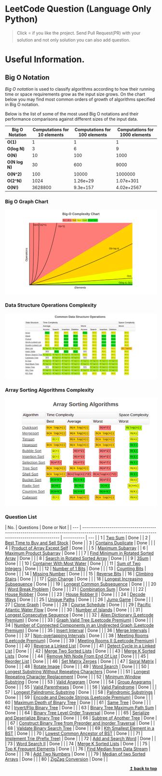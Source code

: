 # LeetCode Question (Language Only Python)

> Click :star: if you like the project. Send Pull Request(PR) with your solution and not only solution you can also add question.

# Useful Information.

## Big O Notation

_Big O notation_ is used to classify algorithms according to how their running time or space requirements grow as the input size grows.
On the chart below you may find most common orders of growth of algorithms specified in Big O notation.

Below is the list of some of the most used Big O notations and their performance comparisons against different sizes of the input data.

| Big O Notation | Computations for 10 elements | Computations for 100 elements | Computations for 1000 elements |
| -------------- | ---------------------------- | ----------------------------- | ------------------------------ |
| **O(1)**       | 1                            | 1                             | 1                              |
| **O(log N)**   | 3                            | 6                             | 9                              |
| **O(N)**       | 10                           | 100                           | 1000                           |
| **O(N log N)** | 30                           | 600                           | 9000                           |
| **O(N^2)**     | 100                          | 10000                         | 1000000                        |
| **O(2^N)**     | 1024                         | 1.26e+29                      | 1.07e+301                      |
| **O(N!)**      | 3628800                      | 9.3e+157                      | 4.02e+2567                     |

### Big O Graph Chart

![Screenshots](./assets/graph.png)

### Data Structure Operations Complexity

![Screenshots](./assets/commonDataStructure.png)

### Array Sorting Algorithms Complexity

![Screenshots](./assets/sorting.png)

### Question List

| No. | Questions                                                                                                                                        | Done or Not |
| --- | ------------------------------------------------------------------------------------------------------------------------------------------------ | ----------- | --- |
| 1   | [Two Sum](https://github.com/rahulpandey70/LeetCode-Questions/blob/master/Array/TwoSum.py)                                                       | Done        |
| 2   | [Best Time to Buy and Sell Stock](https://github.com/rahulpandey70/LeetCode-Questions/blob/master/Array/StockBuySell.py)                         | Done        |
| 3   | [Contains Duplicate](https://github.com/rahulpandey70/LeetCode-Questions/blob/master/Array/ContainsDuplicate.py)                                 | Done        |     |
| 4   | [Product of Array Except Self](https://github.com/rahulpandey70/LeetCode-Questions/blob/master/Array/Productofarrayexceptself.py)                | Done        |     |
| 5   | [Maximum Subarray](https://github.com/rahulpandey70/LeetCode-Questions/blob/master/Array/MaximumSubarray.py)                                     |
| 6   | [Maximum Product Subarray](https://github.com/rahulpandey70/LeetCode-Questions/blob/master/Array/MaximumProductSubarray.py)                      | Done        |     |
| 7   | [Find Minimum in Rotated Sorted Array](https://github.com/rahulpandey70/LeetCode-Questions/blob/master/Array/FindMinimuminRotatedSortedArray.py) | Done        |     |
| 8   | [Search in Rotated Sorted Array](https://github.com/rahulpandey70/LeetCode-Questions/blob/master/Array/SearchinRotatedSortedArray.py)            | Done        |     |
| 9   | [3Sum](https://github.com/rahulpandey70/LeetCode-Questions/blob/master/Array/3Sum.py)                                                            | Done        |     |
| 10  | [Container With Most Water](https://github.com/rahulpandey70/LeetCode-Questions/blob/master/Array/ContainerWithMostWater.py)                     | Done        |     |
| 11  | [Sum of Two Integers](https://github.com/rahulpandey70/LeetCode-Questions/blob/master/Solution's/SumoftwoIntegers.py)                            | Done        |     |
| 12  | [Number of 1 Bits](https://github.com/rahulpandey70/LeetCode-Questions/blob/master/Solution's/Numberof1Bits.py)                                  | Done        |     |
| 13  | [Counting Bits](https://github.com/rahulpandey70/LeetCode-Questions/blob/master/Solution's/CountingBits.py)                                      | Done        |     |
| 14  | [Missing Number](https://github.com/rahulpandey70/LeetCode-Questions/blob/master/Solution's/MissingNumber.py)                                    | Done        |     |
| 15  | [Reverse Bits]()                                                                                                                                 |
| 16  | [Climbing Stairs](https://github.com/rahulpandey70/LeetCode-Questions/blob/master/Solution's/ClimbingStairs.py)                                  | Done        |     |
| 17  | [Coin Change]()                                                                                                                                  | Done        |     |
| 18  | [Longest Increasing Subsequence]()                                                                                                               | Done        |     |
| 19  | [Longest Common Subsequence]()                                                                                                                   | Done        |     |
| 20  | [Word Break Problem]()                                                                                                                           | Done        |     |
| 21  | [Combination Sum]()                                                                                                                              | Done        |     |
| 22  | [House Robber]()                                                                                                                                 | Done        |     |
| 23  | [House Robber II]()                                                                                                                              | Done        |     |
| 24  | [Decode Ways]()                                                                                                                                  | Done        |     |
| 25  | [Unique Paths]()                                                                                                                                 | Done        |     |
| 26  | [Jump Game]()                                                                                                                                    | Done        |     |
| 27  | [Clone Graph]()                                                                                                                                  | Done        |     |
| 28  | [Course Schedule]()                                                                                                                              | Done        |     |
| 29  | [Pacific Atlantic Water Flow]()                                                                                                                  | Done        |     |
| 30  | [Number of Islands]()                                                                                                                            | Done        |     |
| 31  | [Longest Consecutive Sequence]()                                                                                                                 | Done        |     |
| 32  | [Alien Dictionary (Leetcode Premium)]()                                                                                                          | Done        |     |
| 33  | [Graph Valid Tree (Leetcode Premium)]()                                                                                                          | Done        |     |
| 34  | [Number of Connected Components in an Undirected Graph (Leetcode Premium)]()                                                                     | Done        |     |
| 35  | [Insert Interval]()                                                                                                                              | Done        |     |
| 36  | [Merge Intervals]()                                                                                                                              | Done        |     |
| 37  | [Non-overlapping Intervals]()                                                                                                                    | Done        |     |
| 38  | [Meeting Rooms (Leetcode Premium)]()                                                                                                             | Done        |     |
| 39  | [Meeting Rooms II (Leetcode Premium)]()                                                                                                          | Done        |     |
| 40  | [Reverse a Linked List]()                                                                                                                        | Done        |     |
| 41  | [Detect Cycle in a Linked List]()                                                                                                                | Done        |     |
| 42  | [Merge Two Sorted Lists]()                                                                                                                       | Done        |     |
| 43  | [Merge K Sorted Lists]()                                                                                                                         | Done        |     |
| 44  | [Remove Nth Node From End Of List]()                                                                                                             | Done        |     |
| 45  | [Reorder List]()                                                                                                                                 | Done        |     |
| 46  | [Set Matrix Zeroes]()                                                                                                                            | Done        |     |
| 47  | [Spiral Matrix]()                                                                                                                                | Done        |     |
| 48  | [Rotate Image]()                                                                                                                                 | Done        |     |
| 49  | [Word Search]()                                                                                                                                  | Done        |     |
| 50  | [Longest Substring Without Repeating Characters]()                                                                                               | Done        |     |
| 51  | [Longest Repeating Character Replacement]()                                                                                                      | Done        |     |
| 52  | [Minimum Window Substring]()                                                                                                                     | Done        |     |
| 53  | [Valid Anagram]()                                                                                                                                | Done        |     |
| 54  | [Group Anagrams]()                                                                                                                               | Done        |     |
| 55  | [Valid Parentheses]()                                                                                                                            | Done        |     |
| 56  | [Valid Palindrome]()                                                                                                                             | Done        |     |
| 57  | [Longest Palindromic Substring]()                                                                                                                | Done        |     |
| 58  | [Palindromic Substrings]()                                                                                                                       | Done        |     |
| 59  | [Encode and Decode Strings (Leetcode Premium)]()                                                                                                 | Done        |     |
| 60  | [Maximum Depth of Binary Tree]()                                                                                                                 | Done        |     |
| 61  | [Same Tree]()                                                                                                                                    | Done        |     |
| 62  | [Invert/Flip Binary Tree]()                                                                                                                      | Done        |     |
| 63  | [Binary Tree Maximum Path Sum]()                                                                                                                 | Done        |     |
| 64  | [Binary Tree Level Order Traversal]()                                                                                                            | Done        |     |
| 65  | [Serialize and Deserialize Binary Tree]()                                                                                                        | Done        |     |
| 66  | [Subtree of Another Tree]()                                                                                                                      | Done        |     |
| 67  | [Construct Binary Tree from Preorder and Inorder Traversal]()                                                                                    | Done        |     |
| 68  | [Validate Binary Search Tree]()                                                                                                                  | Done        |     |
| 69  | [Kth Smallest Element in a BST]()                                                                                                                | Done        |     |
| 70  | [Lowest Common Ancestor of BST]()                                                                                                                | Done        |     |
| 71  | [Implement Trie (Prefix Tree)]()                                                                                                                 | Done        |     |
| 72  | [Add and Search Word]()                                                                                                                          | Done        |     |
| 73  | [Word Search II]()                                                                                                                               | Done        |     |
| 74  | [Merge K Sorted Lists]()                                                                                                                         | Done        |     |
| 75  | [Top K Frequent Elements]()                                                                                                                      | Done        |     |
| 76  | [Find Median from Data Stream]()                                                                                                                 | Done        |     |
| 78  | [Add Two Numbers]()                                                                                                                              | Done        |     |
| 79  | [Median of two Sorted Arrays]()                                                                                                                  | Done        |     |
| 80  | [ZigZag Conversion]()                                                                                                                            | Done        |     |

<div align="right">
    <b><a href="#">↥ back to top</a></b>
</div>
